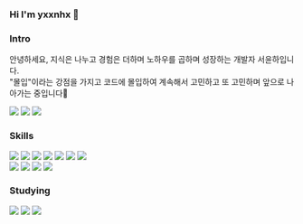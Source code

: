 ### Hi I'm yxxnhx 👋

### Intro
<p>안녕하세요, 지식은 나누고 경험은 더하며 노하우를 곱하며 성장하는 개발자 서윤하입니다.
<br />"몰입"이라는 강점을 가지고 코드에 몰입하여 계속해서 고민하고 또 고민하며 앞으로 나아가는 중입니다💪</p>

<a href="https://www.notion.so/yxxhx-9307f725a72f490384ccf7521c3defe7" target="_blank">
<img src="https://img.shields.io/badge/Notion-000000?style=flat-square&logo=Notion&logoColor=white"/></a>
<a href="https://velog.io/@yxxnhx" target="_blank">
<img src="https://img.shields.io/badge/Velog-20C997?style=flat-square&logo=Velog&logoColor=white"/></a>
<a href="mailto:tjdbsgk514@gmail.com" target="_blank">
<img src="https://img.shields.io/badge/Gmail-C71610?style=flat-square&logo=Gmail&logoColor=white"/></a>

### Skills
<div>
  <img src="https://img.shields.io/badge/HTML5-E34F26?style=flat-square&logo=HTML5&logoColor=white"/>
  <img src="https://img.shields.io/badge/CSS3-1572B6?style=flat-square&logo=CSS3&logoColor=white"/>
  <img src="https://img.shields.io/badge/JavaScript-F7DF1E?style=flat-square&logo=JavaScript&logoColor=white"/>
  <img src="https://img.shields.io/badge/React-1DAFB?style=flat-square&logo=React&logoColor=white"/>
  <img src="https://img.shields.io/badge/Redux-764ABC?style=flat-square&logo=Redux&logoColor=white"/>
  <img src="https://img.shields.io/badge/styled-components-DB7093?style=flat-square&logo=styled-components&logoColor=white"/>
  <img src="https://img.shields.io/badge/Sass-CC6699?style=flat-square&logo=Sass&logoColor=white"/>
</div>
<div>
  <img src="https://img.shields.io/badge/Adobe Photoshop-31A8FF?style=flat-square&logo=Adobe Photoshop&logoColor=white"/>
    <img src="https://img.shields.io/badge/Adobe Illustrator-FF9A00?style=flat-square&logo=Adobe Illustrator&logoColor=white"/>
    <img src="https://img.shields.io/badge/Adobe XD-FF61F6?style=flat-square&logo=Adobe XD&logoColor=white"/>
    <img src="https://img.shields.io/badge/Figma-F24E1E?style=flat-square&logo=Figma&logoColor=white"/>
</div>

### Studying
<div>
  <img src="https://img.shields.io/badge/TypeScript-3178C6?style=flat-square&logo=TypeScript&logoColor=white"/>
  <img src="https://img.shields.io/badge/Next.js-black?style=flat-square&logo=Next.js&logoColor=white"/>
  <img src="https://img.shields.io/badge/Storybook-#FF4785?style=flat-square&logo=Storybook&logoColor=white"/>
</div>
<br />


<!--
**yxxnhx/yxxnhx** is a ✨ _special_ ✨ repository because its `README.md` (this file) appears on your GitHub profile.

Here are some ideas to get you started:

- 🔭 I’m currently working on ...
- 🌱 I’m currently learning ...
- 👯 I’m looking to collaborate on ...
- 🤔 I’m looking for help with ...
- 💬 Ask me about ...
- 📫 How to reach me: ...
- 😄 Pronouns: ...
- ⚡ Fun fact: ...
-->
